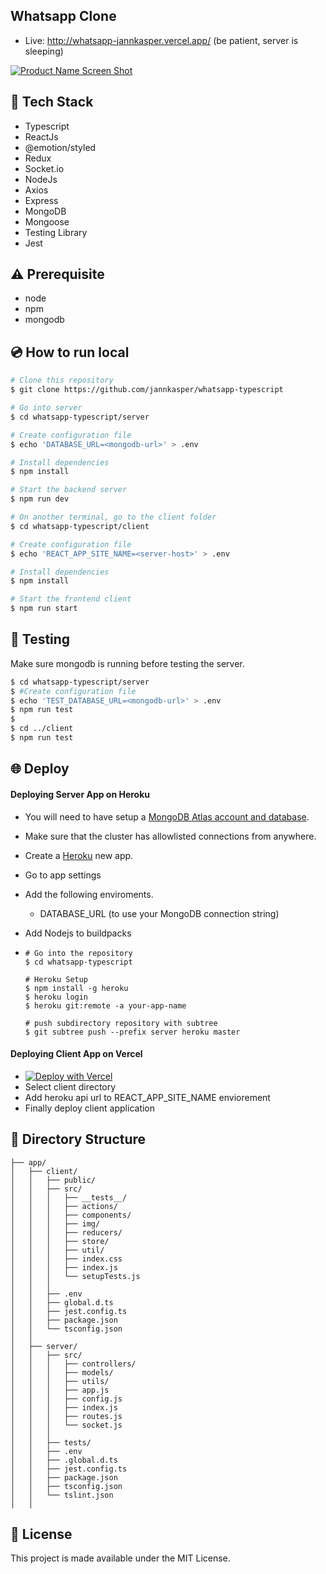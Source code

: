 ## Whatsapp Clone
- Live: http://whatsapp-jannkasper.vercel.app/ (be patient, server is sleeping)

[![Product Name Screen Shot][product-screenshot]](https://github.com/jannkasper/whatsapp-react-clone/blob/master/images/video.gif)

## :rocket: Tech Stack

- Typescript
- ReactJs
- @emotion/styled
- Redux
- Socket.io
- NodeJs
- Axios
- Express
- MongoDB
- Mongoose
- Testing Library
- Jest

## :warning: Prerequisite

- node
- npm
- mongodb

## :cd: How to run local

```bash
# Clone this repository
$ git clone https://github.com/jannkasper/whatsapp-typescript

# Go into server
$ cd whatsapp-typescript/server

# Create configuration file
$ echo 'DATABASE_URL=<mongodb-url>' > .env

# Install dependencies
$ npm install

# Start the backend server
$ npm run dev

# On another terminal, go to the client folder
$ cd whatsapp-typescript/client

# Create configuration file
$ echo 'REACT_APP_SITE_NAME=<server-host>' > .env

# Install dependencies
$ npm install

# Start the frontend client
$ npm run start
```

## :mag_right: Testing

Make sure mongodb is running before testing the server.

```bash
$ cd whatsapp-typescript/server
$ #Create configuration file
$ echo 'TEST_DATABASE_URL=<mongodb-url>' > .env
$ npm run test
$
$ cd ../client
$ npm run test
```

## :globe_with_meridians: Deploy

#### Deploying Server App on Heroku

-  You will need to have setup a [MongoDB Atlas account and database](https://docs.atlas.mongodb.com/getting-started/).
- Make sure that the cluster has allowlisted connections from anywhere.
- Create a [Heroku](https://dashboard.heroku.com/new-app) new app.
- Go to app settings
- Add the following enviroments.
    - DATABASE_URL (to use your MongoDB connection string)
- Add Nodejs to buildpacks

-
      # Go into the repository
      $ cd whatsapp-typescript

      # Heroku Setup
      $ npm install -g heroku
      $ heroku login
      $ heroku git:remote -a your-app-name

      # push subdirectory repository with subtree
      $ git subtree push --prefix server heroku master

#### Deploying Client App on Vercel

- [![Deploy with Vercel](https://vercel.com/button)](https://vercel.com/new/git/external?repository-url=https%3A%2F%2Fgithub.com%2Fjannkasper%2Fwhatsapp-typescript&env=REACT_APP_SITE_NAME)
- Select client directory
- Add heroku api url to REACT_APP_SITE_NAME enviorement
- Finally deploy client application


## :book: Directory Structure

```
├── app/
│   ├── client/
│   │   ├── public/
│   │   ├── src/
│   │   │   ├── __tests__/
│   │   │   ├── actions/
│   │   │   ├── components/
│   │   │   ├── img/
│   │   │   ├── reducers/
│   │   │   ├── store/
│   │   │   ├── util/
│   │   │   ├── index.css
│   │   │   ├── index.js
│   │   │   └── setupTests.js
│   │   │
│   │   ├── .env
│   │   ├── global.d.ts
│   │   ├── jest.config.ts
│   │   ├── package.json
│   │   └── tsconfig.json
│   │
│   ├── server/
│   │   ├── src/
│   │   │   ├── controllers/
│   │   │   ├── models/
│   │   │   ├── utils/
│   │   │   ├── app.js
│   │   │   ├── config.js
│   │   │   ├── index.js
│   │   │   ├── routes.js
│   │   │   └── socket.js
│   │   │
│   │   ├── tests/
│   │   ├── .env
│   │   ├── .global.d.ts
│   │   ├── jest.config.ts
│   │   ├── package.json
│   │   ├── tsconfig.json
│   │   └── tslint.json
│   │
```

## :memo: License

This project is made available under the MIT License.





<!-- MARKDOWN LINKS & IMAGES -->
[product-screenshot]: images/video.gif

